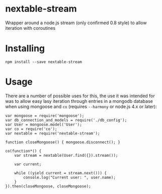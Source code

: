 # nextable-stream
Wrapper around a node.js stream (only confirmed 0.8 style) to allow iteration with coroutines

Installing
==========

    npm install --save nextable-stream


Usage
=====

There are a number of possible uses for this, the use it was intended for was to allow easy lasy
iteration through entries in a mongodb database when using mongoose and `co` (requires `--harmony`
or node.js 4.x or later):

    var mongoose = require('mongoose');
    var db_connection_and_models = require('./db_config');
    var User = mongoose.model('User');
    var co = require('co');
    var nextable = require('nextable-stream');

    function closeMongoose() { mongoose.disconnect(); }

    co(function*() {
        var stream = nextable(User.find({}).stream());

        var current;

        while ((yield current = stream.next())) {
            console.log("Current user: ", user.name);
        }
    }).then(closeMongoose, closeMongoose);
